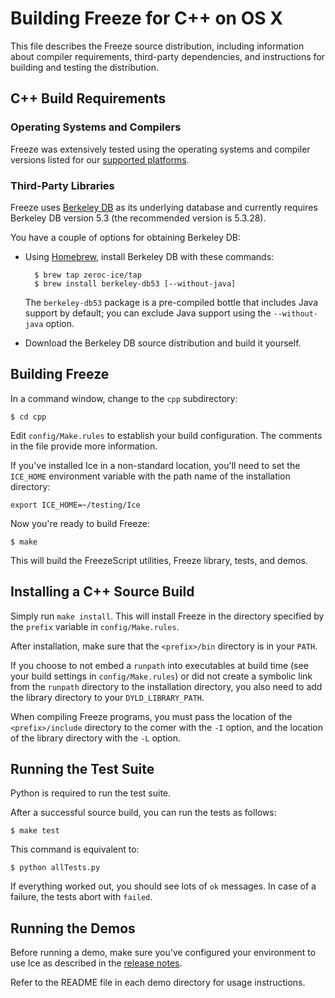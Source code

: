 # Building Freeze for C++ on OS X

This file describes the Freeze source distribution, including information about
compiler requirements, third-party dependencies, and instructions for building
and testing the distribution.

## C++ Build Requirements

### Operating Systems and Compilers

Freeze was extensively tested using the operating systems and compiler versions
listed for our [supported platforms][1].

### Third-Party Libraries

Freeze uses [Berkeley DB][2] as its underlying database and currently requires
Berkeley DB version 5.3 (the recommended version is 5.3.28).

You have a couple of options for obtaining Berkeley DB:

- Using [Homebrew][3], install Berkeley DB with these commands:

        $ brew tap zeroc-ice/tap
        $ brew install berkeley-db53 [--without-java]

  The `berkeley-db53` package is a pre-compiled bottle that includes Java
  support by default; you can exclude Java support using the `--without-java`
  option.

- Download the Berkeley DB source distribution and build it yourself.

## Building Freeze

In a command window, change to the `cpp` subdirectory:

    $ cd cpp

Edit `config/Make.rules` to establish your build configuration. The comments in
the file provide more information.

If you've installed Ice in a non-standard location, you'll need to set the
`ICE_HOME` environment variable with the path name of the installation directory:
```
export ICE_HOME=~/testing/Ice
```

Now you're ready to build Freeze:

    $ make

This will build the FreezeScript utilities, Freeze library, tests, and demos.

## Installing a C++ Source Build

Simply run `make install`. This will install Freeze in the directory specified by
the `prefix` variable in `config/Make.rules`.

After installation, make sure that the `<prefix>/bin` directory is in your
`PATH`.

If you choose to not embed a `runpath` into executables at build time (see your
build settings in `config/Make.rules`) or did not create a symbolic link from
the `runpath` directory to the installation directory, you also need to add the
library directory to your `DYLD_LIBRARY_PATH`.

When compiling Freeze programs, you must pass the location of the
`<prefix>/include` directory to the comer with the `-I` option, and the
location of the library directory with the `-L` option.

## Running the Test Suite

Python is required to run the test suite.

After a successful source build, you can run the tests as follows:

    $ make test

This command is equivalent to:

    $ python allTests.py

If everything worked out, you should see lots of `ok` messages. In case of a
failure, the tests abort with `failed`.

## Running the Demos

Before running a demo, make sure you've configured your environment to use Ice
as described in the [release notes][4].

Refer to the README file in each demo directory for usage instructions.

[1]: https://doc.zeroc.com/display/Ice37/Supported+Platforms+for+Ice+3.7.0
[2]: http://www.oracle.com/us/products/database/berkeley-db/overview/index.htm
[3]: http://brew.sh
[4]: https://doc.zeroc.com/display/Ice37/Ice+Release+Notes
